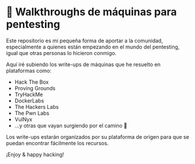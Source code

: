 # 🧠 Walkthroughs de máquinas para pentesting

Este repositorio es mi pequeña forma de aportar a la comunidad, especialmente a quienes están empezando en el mundo del pentesting, igual que otras personas lo hicieron conmigo.

Aquí iré subiendo los write-ups de máquinas que he resuelto en plataformas como:

- Hack The Box
- Proving Grounds
- TryHackMe
- DockerLabs
- The Hackers Labs
- The Pwn Labs
- VulNyx
- ...y otras que vayan surgiendo por el camino 🚀

Los write-ups estarán organizados por su plataforma de origen para que se puedan encontrar fácilmente los recursos.

¡Enjoy & happy hacking!
